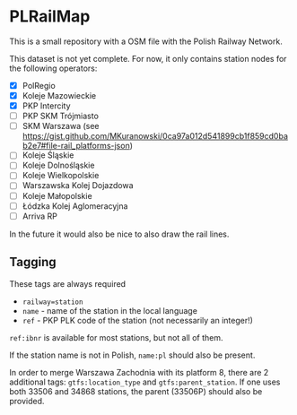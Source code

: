PLRailMap
=========

This is a small repository with a OSM file with the Polish Railway Network.

This dataset is not yet complete. For now, it only contains station nodes for
the following operators:

- [x] PolRegio
- [x] Koleje Mazowieckie
- [x] PKP Intercity
- [ ] PKP SKM Trójmiasto
- [ ] SKM Warszawa (see <https://gist.github.com/MKuranowski/0ca97a012d541899cb1f859cd0bab2e7#file-rail_platforms-json>)
- [ ] Koleje Śląskie
- [ ] Koleje Dolnośląskie
- [ ] Koleje Wielkopolskie
- [ ] Warszawska Kolej Dojazdowa
- [ ] Koleje Małopolskie
- [ ] Łódzka Kolej Aglomeracyjna
- [ ] Arriva RP

In the future it would also be nice to also draw the rail lines.

Tagging
-------

These tags are always required
- `railway=station`
- `name` - name of the station in the local language
- `ref` - PKP PLK code of the station (not necessarily an integer!)

`ref:ibnr` is available for most stations, but not all of them.

If the station name is not in Polish, `name:pl` should also be present.

In order to merge Warszawa Zachodnia with its platform 8, there are 2 additional tags: `gtfs:location_type` and `gtfs:parent_station`. If one uses both 33506 and 34868 stations, the parent (33506P) should also be provided.
